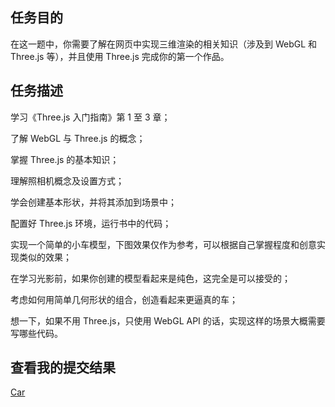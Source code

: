 ## 任务目的

在这一题中，你需要了解在网页中实现三维渲染的相关知识（涉及到 WebGL 和 Three.js 等），并且使用 Three.js 完成你的第一个作品。

## 任务描述

学习《Three.js 入门指南》第 1 至 3 章；

了解 WebGL 与 Three.js 的概念；

掌握 Three.js 的基本知识；

理解照相机概念及设置方式；

学会创建基本形状，并将其添加到场景中；

配置好 Three.js 环境，运行书中的代码；

实现一个简单的小车模型，下图效果仅作为参考，可以根据自己掌握程度和创意实现类似的效果；

在学习光影前，如果你创建的模型看起来是纯色，这完全是可以接受的；

考虑如何用简单几何形状的组合，创造看起来更逼真的车；

想一下，如果不用 Three.js，只使用 WebGL API 的话，实现这样的场景大概需要写哪些代码。

## 查看我的提交结果

[Car](https://songjinzhong.github.io/Three.js/three.js%E5%85%A5%E9%97%A8/index.html)